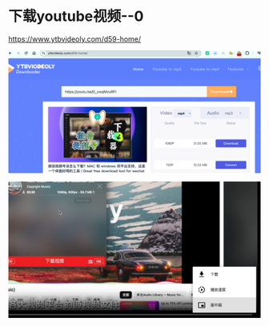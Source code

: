 # 下载youtube视频--0

https://www.ytbvideoly.com/d59-home/

![image-20240130133552237](./images/image-20240130133552237.png)

![image-20240130133608828](./images/image-20240130133608828.png)